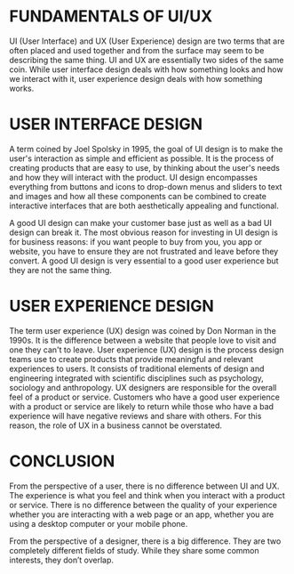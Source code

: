 # FUNDAMENTALS OF UI/UX

UI (User Interface) and UX (User Experience) design are two terms that are often placed and used together and
from the surface may seem to be describing the same thing.
UI and UX are essentially two sides of the same coin. While user interface design deals with how something looks
and how we interact with it, user experience design deals with how something works.

# USER INTERFACE DESIGN
A term coined by Joel Spolsky in 1995, the goal of UI design is to make the user's interaction as simple and efficient
as possible.
It is the process of creating products that are easy to use, by thinking about the user's needs and how they will interact with the product.
UI design encompasses everything from buttons and icons to drop-down menus and sliders to text and images and how all these components can
be combined to create interactive interfaces that are both aesthetically appealing and functional.

A good UI design can make your customer base just as well as a bad UI design can break it.
The most obvious reason for investing in UI design is for business reasons: if you want people to buy from you, you app or website, you have to ensure they are not frustrated and leave before they convert.
A good UI design is very essential to a good user experience but they are not the same thing.

# USER EXPERIENCE DESIGN
The term user experience (UX) design was coined by Don Norman in the 1990s.
It is the difference between a website that people love to visit and one they can't to leave.
User experience (UX) design is the process design teams use to create products that provide meaningful and relevant experiences to users.
It consists of traditional elements of design and engineering integrated with scientific disciplines such as psychology, sociology and anthropology. UX designers are responsible for the overall feel of a product or service.
Customers who have a good user experience with a product or service are likely to return while those who have a bad experience will have negative reviews and share with others. For this reason, the role of UX in a business cannot be overstated.

# CONCLUSION

From the perspective of a user, there is no difference between UI and UX. The experience is what you feel and think when you interact with a product or service.
There is no difference between the quality of your experience whether you are interacting with a web page or an app, whether you are using a desktop computer or your mobile phone.

From the perspective of a designer, there is a big difference. They are two completely different fields of study. While they share some common interests, they don’t overlap.
